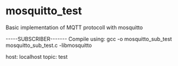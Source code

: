 # mosquitto_test
Basic implementation of MQTT protocoll with mosquitto



-----SUBSCRIBER-------
Compile using:  gcc -o mosquitto_sub_test mosquitto_sub_test.c -libmosquitto

host: localhost
topic: test

